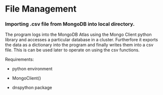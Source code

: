 # File Management

### Importing .csv file from MongoDB into local directory. 


The program logs into the MongoDB Atlas using the Mongo Client python library and accesses a particular database in a cluster. Furtherfore it exports the data as a dictionary into the program and finally writes them into a csv file. This is can be used later to operate on using the csv functions. 

Requirements:

+ python environment

+ MongoClient()

+ dnspython package
